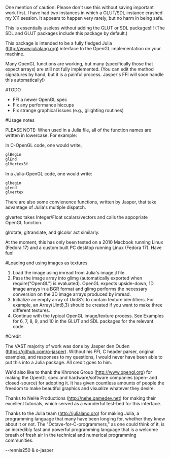 One mention of caution: Please don't use this without saving important work
first.  I have had two instances in which a GLUT/SDL instance crashed my X11
session.  It appears to happen very rarely, but no harm in being safe.

This is essentially useless without adding the GLUT or SDL packages!!! (The SDL
and GLUT packages include this package by default.)

This package is intended to be a fully fledged Julia (http://www.julialang.org)
interface to the OpenGL implementation on your machine.

Many OpenGL functions are working, but many (specifically those that expect
arrays) are still not fully implemented.  (You can edit the method signatures by
hand, but it is a painful process.  Jasper's FFI will soon handle this
automatically!)

#TODO

+ FFI a newer OpenGL spec
+ Fix any performance hiccups
+ Fix strange graphical issues (e.g., gllighting routines)

#Usage notes

PLEASE NOTE: When used in a Julia file, all of the function names are written
in lowercase. For example:

In C-OpenGL code, one would write,

```c
glBegin
glEnd
glVertex3f
```

In a Julia-OpenGL code, one would write:

```julia
glbegin
glend
glvertex
```

There are also some convienence functions, written by Jasper, that take
advantage of Julia's multiple dispatch.

glvertex takes Integer/Float scalars/vectors and calls the appopriate OpenGL
function.

glrotate, gltranslate, and glcolor act similarly.

At the moment, this has only been tested on a 2010 Macbook running Linux
(Fedora 17) and a custom built PC desktop running Linux (Fedora 17). Have fun!

#Loading and using images as textures

1. Load the image using imread from Julia's image.jl file. 
2. Pass the image array into glimg (automatically exported when
	 require("OpenGL") is evaluated). OpenGL expects upside-down, 1D image arrays
	 in a BGR format and glimg performs the necessary conversion on the 3D image
	 arrays produced by imread.
3. Initialize an empty array of Uint8's to contain texture identifiers.  For
	 example, an Array(Uint8,3) should be created if you want to make three
	 different textures.
4. Continue with the typical OpenGL image/texture process.  See Examples for 6,
	 7, 8, 9, and 10 in the GLUT and SDL packages for the relevant code.

#Credit

The VAST majority of work was done by Jasper den Ouden
(https://github.com/o-jasper).  Without his FFI, C header parser, original
examples, and responses to my questions, I would never have been able to put
this into a Julia package.  All credit goes to him.

We'd also like to thank the Khronos Group (http://www.opengl.org) for making the
OpenGL spec and hardware/software companies (open- and closed-source) for
adopting it. It has given countless amounts of people the freedom to make
beautiful graphics and visualize whatever they desire.

Thanks to NeHe Productions (http://nehe.gamedev.net) for making their excellent
tutorials, which served as a wonderful test-bed for this interface. 

Thanks to the Julia team (http://julialang.org) for making Julia, a programming
language that many have been longing for, whether they knew about it or not.
The "Octave-for-C-programmers," as one could think of it, is an incredibly fast
and powerful programming language that is a welcome breath of fresh air in the
technical and numerical programming communities.

--rennis250 & o-jasper
